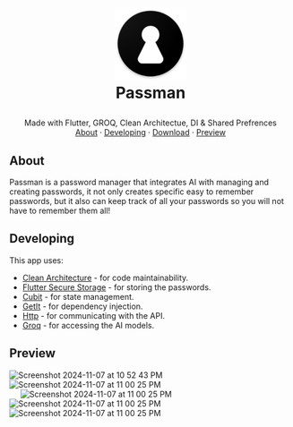 <h1>
<p align="center">
  <img src="./assets/passman_logo.png" alt="Logo" width="128">
  <br>Passman
</h1>
  <p align="center">
    Made with Flutter, GROQ, Clean Architectue, DI & Shared Prefrences
    <br />
    <a href="#about">About</a>
    ·
    <a href="#developing">Developing</a>
    ·
    <a href="https://github.com/samikhan69420/passman/releases/download/v1.0/Passman-v1.0.apk">Download</a>
    ·
    <a href="#preview">Preview</a>
  </p>
</p>

## About

Passman is a password manager that integrates AI with managing and creating passwords, it not only creates specific easy to remember passwords, but it also can keep track of all your passwords so you will not have to remember them all!

## Developing

This app uses:

- [Clean Architecture](https://blog.cleancoder.com/uncle-bob/2012/08/13/the-clean-architecture.html) - for code maintainability.
- [Flutter Secure Storage](https://pub.dev/packages/flutter_secure_storage) - for storing the passwords.
- [Cubit](https://pub.dev/packages/flutter_bloc) - for state management.
- [GetIt](https://pub.dev/packages/get_it) - for dependency injection.
- [Http](https://pub.dev/packages/http) - for communicating with the API.
- [Groq](https://groq.com/) - for accessing the AI models.

## Preview

<html>
  <img width="240" alt="Screenshot 2024-11-07 at 10 52 43 PM" src="https://github.com/user-attachments/assets/6cb102ac-d6e1-4294-bcd1-296f9807162e">
<img width="240" alt="Screenshot 2024-11-07 at 11 00 25 PM" src="https://github.com/user-attachments/assets/9d23b5dd-2832-467f-852f-2bb820c87e4c">
<br/>
&nbsp;&nbsp;&nbsp;&nbsp;
<img width="190" alt="Screenshot 2024-11-07 at 11 00 25 PM" src="https://github.com/user-attachments/assets/cdcf2f2c-a7e1-4cc0-a5ae-32575bca029d">
&nbsp;&nbsp;&nbsp;&nbsp;
<img width="190" alt="Screenshot 2024-11-07 at 11 00 25 PM" src="https://github.com/user-attachments/assets/2e542c16-aa01-4e8b-89d5-486f7029f52e">
&nbsp;&nbsp;&nbsp;&nbsp;
<img width="190" alt="Screenshot 2024-11-07 at 11 00 25 PM" src="https://github.com/user-attachments/assets/e8ed438c-d71e-42e2-a445-252925dbd17a">
</html>

